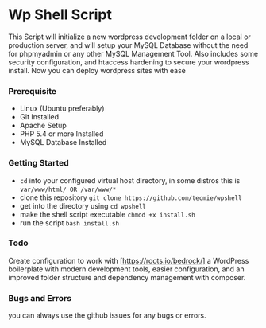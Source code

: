 # Wp Shell Script
This Script will initialize a new wordpress development folder on a local or production server, and will setup your MySQL Database without the need for phpmyadmin or any other MySQL Management Tool.
Also includes some security configuration, and htaccess hardening to secure your wordpress install. Now you can deploy wordpress sites with ease


### Prerequisite 
- Linux (Ubuntu preferably)
- Git Installed 
- Apache Setup 
- PHP 5.4 or more Installed 
- MySQL Database Installed


### Getting Started
- `cd` into your configured virtual host directory, in some distros this is `var/www/html/ OR /var/www/*`
- clone this repository `git clone https://github.com/tecmie/wpshell`
- get into the directory using `cd wpshell`
- make the shell script executable `chmod +x install.sh`
- run the script `bash install.sh`


### Todo
Create configuration to work with [https://roots.io/bedrock/] a WordPress boilerplate with modern development tools, easier configuration, and an improved folder structure and dependency management with composer.


### Bugs and Errors
you can always use the github issues for any bugs or errors. 
